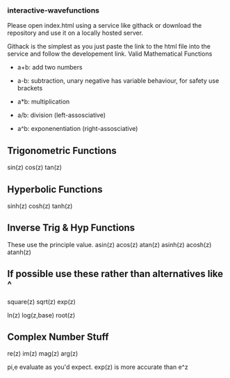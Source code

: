 ### interactive-wavefunctions
Please open index.html using a service like githack or download the repository and use it on a locally hosted server.

Githack is the simplest as you just paste the link to the html file into the service and follow the developement link.
Valid Mathematical Functions

- a+b: add two numbers

- a-b: subtraction, unary negative has variable behaviour, for safety use brackets

- a*b: multiplication

- a/b: division (left-assosciative)

- a^b: exponenentiation (right-assosciative)


## Trigonometric Functions
sin(z) cos(z) tan(z)


## Hyperbolic Functions
sinh(z) cosh(z) tanh(z)


## Inverse Trig & Hyp Functions
These use the principle value.
asin(z) acos(z) atan(z)
asinh(z) acosh(z) atanh(z)


## If possible use these rather than alternatives like ^
square(z) sqrt(z) exp(z) 


ln(z) log(z,base) root(z)

## Complex Number Stuff
re(z) im(z)
mag(z) arg(z)

pi,e evaluate as you'd expect. exp(z) is more accurate than e^z
